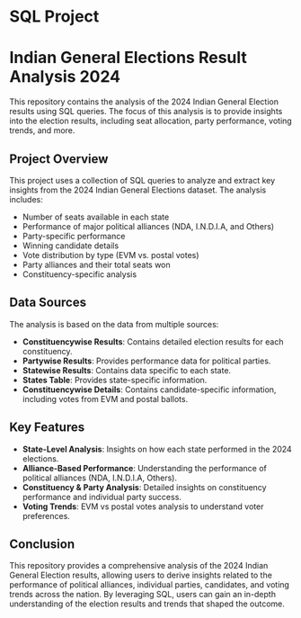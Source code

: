 # SQL Project
# Indian General Elections Result Analysis 2024

This repository contains the analysis of the 2024 Indian General Election results using SQL queries. The focus of this analysis is to provide insights into the election results, including seat allocation, party performance, voting trends, and more.

## Project Overview

This project uses a collection of SQL queries to analyze and extract key insights from the 2024 Indian General Elections dataset. The analysis includes:

- Number of seats available in each state
- Performance of major political alliances (NDA, I.N.D.I.A, and Others)
- Party-specific performance
- Winning candidate details
- Vote distribution by type (EVM vs. postal votes)
- Party alliances and their total seats won
- Constituency-specific analysis

## Data Sources

The analysis is based on the data from multiple sources:

- **Constituencywise Results**: Contains detailed election results for each constituency.
- **Partywise Results**: Provides performance data for political parties.
- **Statewise Results**: Contains data specific to each state.
- **States Table**: Provides state-specific information.
- **Constituencywise Details**: Contains candidate-specific information, including votes from EVM and postal ballots.


## Key Features

- **State-Level Analysis**: Insights on how each state performed in the 2024 elections.
- **Alliance-Based Performance**: Understanding the performance of political alliances (NDA, I.N.D.I.A, Others).
- **Constituency & Party Analysis**: Detailed insights on constituency performance and individual party success.
- **Voting Trends**: EVM vs postal votes analysis to understand voter preferences.
  
## Conclusion
This repository provides a comprehensive analysis of the 2024 Indian General Election results, allowing users to derive insights related to the performance of political alliances, individual parties, candidates, and voting trends across the nation. By leveraging SQL, users can gain an in-depth understanding of the election results and trends that shaped the outcome.
